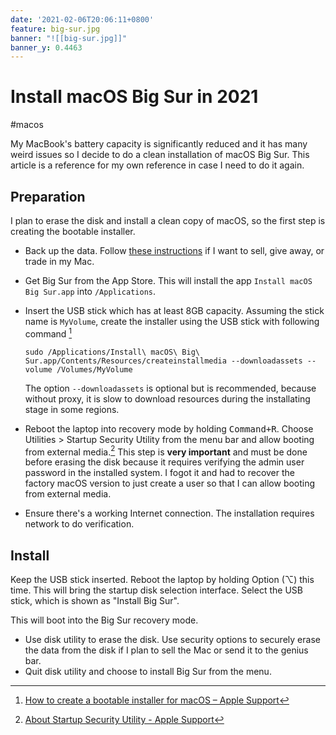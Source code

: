 ```yaml
---
date: '2021-02-06T20:06:11+0800'
feature: big-sur.jpg
banner: "![[big-sur.jpg]]"
banner_y: 0.4463
---
```


# Install macOS Big Sur in 2021

#macos

My MacBook's battery capacity is significantly reduced and it has many weird issues so I decide to do a clean installation of macOS Big Sur. This article is a reference for my own reference in case I need to do it again.

<!--more-->

## Preparation

I plan to erase the disk and install a clean copy of macOS, so the first step is creating the bootable installer.

* Back up the data. Follow [these instructions](https://support.apple.com/en-us/HT201065) if I want to sell, give away, or trade in my Mac.
* Get Big Sur from the App Store. This will install the app `Install macOS Big Sur.app` into `/Applications`.
* Insert the USB stick which has at least 8GB capacity. Assuming the stick name is `MyVolume`, create the installer using the USB stick with following command [^1]

    ```
    sudo /Applications/Install\ macOS\ Big\ Sur.app/Contents/Resources/createinstallmedia --downloadassets --volume /Volumes/MyVolume
    ```

    The option `--downloadassets` is optional but is recommended, because without proxy, it is slow to download resources during the installating stage in some regions.

* Reboot the laptop into recovery mode by holding <kbd>Command+R</kbd>. Choose Utilities > Startup Security Utility from the menu bar and allow booting from external media.[^2] This step is **very important** and must be done before erasing the disk because it requires verifying the admin user password in the installed system. I fogot it and had to recover the factory macOS version to just create a user so that I can allow booting from external media.
* Ensure there's a working Internet connection. The installation requires network to do verification.

## Install

Keep the USB stick inserted. Reboot the laptop by holding Option (⌥) this time. This will bring the startup disk selection interface. Select the USB stick, which is shown as "Install Big Sur".

This will boot into the Big Sur recovery mode.

* Use disk utility to erase the disk. Use security options to securely erase the data from the disk if I plan to sell the Mac or send it to the genius bar.
* Quit disk utility and choose to install Big Sur from the menu.

[^1]: [How to create a bootable installer for macOS – Apple Support](https://support.apple.com/en-gb/HT201372)
[^2]: [About Startup Security Utility - Apple Support](https://support.apple.com/en-us/HT208198)
